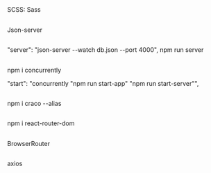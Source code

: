 ##
SCSS: Sass
##
Json-server
##
"server": "json-server --watch db.json --port 4000",
npm run server
##
npm i concurrently

"start": "concurrently \"npm run start-app\" \"npm run start-server\"",
##
npm i craco
--alias
##
npm i react-router-dom
##
BrowserRouter
##
axios
##
##
##
##
##
##
##
##
##
##
##
##
##
##
##
##
##
##
##
##
##
##
##
##
##
##
##
##
##
##
##
##
##
##
##
##
##
##
##
##
##
##
##
##
##
##
##
##
##
##
##
##
##
##
##
##
##
##
##
##
##
##
##
##
##
##
##
##
##
##
